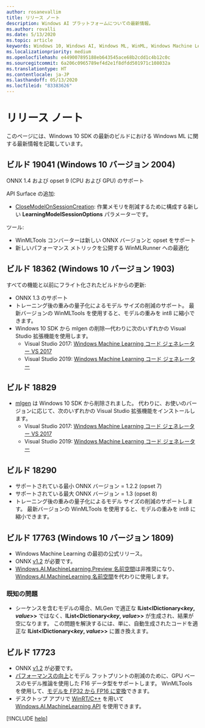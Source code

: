 ```yaml
---
author: rosanevallim
title: リリース ノート
description: Windows AI プラットフォームについての最新情報。
ms.author: rovalli
ms.date: 5/13/2020
ms.topic: article
keywords: Windows 10, Windows AI, Windows ML, WinML, Windows Machine Learning
ms.localizationpriority: medium
ms.openlocfilehash: e449007895188eb643545ace68b2cdd1c4b12c0c
ms.sourcegitcommit: 6a206c0965789ef4d2e1f8dfdd501971c108032a
ms.translationtype: HT
ms.contentlocale: ja-JP
ms.lasthandoff: 05/13/2020
ms.locfileid: "83383626"
---
```

# <a name="release-notes"></a>リリース ノート

このページには、Windows 10 SDK の最新のビルドにおける Windows ML に関する最新情報を記載しています。

## <a name="build-19041-windows-10-version-2004"></a>ビルド 19041 (Windows 10 バージョン 2004)

ONNX 1.4 および opset 9 (CPU および GPU) のサポート 

API Surface の追加:
* [CloseModelOnSessionCreation](https://docs.microsoft.com/uwp/api/windows.ai.machinelearning.learningmodelsessionoptions.closemodelonsessioncreation?view=winrt-19041): 作業メモリを削減するために構成する新しい **LearningModelSessionOptions** パラメーターです。

ツール:

* WinMLTools コンバーターは新しい ONNX バージョンと opset をサポート  
* 新しいパフォーマンス メトリックを公開する WinMLRunner への最適化 


## <a name="build-18362-windows-10-version-1903"></a>ビルド 18362 (Windows 10 バージョン 1903)

すべての機能と以前にフライト化されたビルドからの更新:

* ONNX 1.3 のサポート
* トレーニング後の重みの量子化によるモデル サイズの削減のサポート。 最新バージョンの WinMLTools を使用すると、モデルの重みを int8 に縮小できます。
* Windows 10 SDK から mlgen の削除&mdash;代わりに次のいずれかの Visual Studio 拡張機能を使用します。
    * Visual Studio 2017: [Windows Machine Learning コード ジェネレーター VS 2017](https://marketplace.visualstudio.com/items?itemName=WinML.mlgen)
    * Visual Studio 2019: [Windows Machine Learning コード ジェネレーター](https://marketplace.visualstudio.com/items?itemName=WinML.mlgenv2)

## <a name="build-18829"></a>ビルド 18829

* [mlgen](mlgen.md) は Windows 10 SDK から削除されました。 代わりに、お使いのバージョンに応じて、次のいずれかの Visual Studio 拡張機能をインストールします。
    * Visual Studio 2017: [Windows Machine Learning コード ジェネレーター VS 2017](https://marketplace.visualstudio.com/items?itemName=WinML.mlgen)
    * Visual Studio 2019: [Windows Machine Learning コード ジェネレーター](https://marketplace.visualstudio.com/items?itemName=WinML.mlgenv2)

## <a name="build-18290"></a>ビルド 18290
- サポートされている最小 ONNX バージョン = 1.2.2 (opset 7)
- サポートされている最大 ONNX バージョン = 1.3 (opset 8)
- トレーニング後の重みの量子化によるモデル サイズの削減のサポートします。 最新バージョンの WinMLTools を使用すると、モデルの重みを int8 に縮小できます。

## <a name="build-17763-windows-10-version-1809"></a>ビルド 17763 (Windows 10 バージョン 1809)

* Windows Machine Learning の最初の公式リリース。
* ONNX [v1.2](https://github.com/onnx/onnx/tree/rel-1.2.2) が必要です。
* [Windows.AI.MachineLearning.Preview 名前空間](https://docs.microsoft.com/uwp/api/windows.ai.machinelearning.preview)は非推奨になり、[Windows.AI.MachineLearning 名前空間](https://docs.microsoft.com/uwp/api/windows.ai.machinelearning)を代わりに使用します。

### <a name="known-issues"></a>既知の問題

* シーケンスを含むモデルの場合、MLGen で適正な **IList&lt;IDictionary&lt;*key*, *value*&gt;&gt;** ではなく、**IList&lt;Dictionary&lt;*key*, *value*&gt;&gt;** が生成され、結果が空になります。 この問題を解決するには、単に、自動生成されたコードを適正な **IList&lt;IDictionary&lt;*key*, *value*&gt;&gt;** に置き換えます。

## <a name="build-17723"></a>ビルド 17723

- ONNX [v1.2](https://github.com/onnx/onnx/tree/rel-1.2.2) が必要です。
- [パフォーマンスの向上](performance-memory.md)とモデル フットプリントの削減のために、GPU ベースのモデル推論を使用した F16 データ型をサポートします。 WinMLTools を使用して、[モデルを FP32 から FP16 に変換](convert-model-winmltools.md#convert-to-floating-point-16)できます。
- デスクトップ アプリで [WinRT/C++](https://docs.microsoft.com/windows/uwp/cpp-and-winrt-apis/) を用いて [Windows.AI.MachineLearning API](https://docs.microsoft.com/uwp/api/windows.ai.machinelearning) を使用できます。

[!INCLUDE [help](../includes/get-help.md)]
